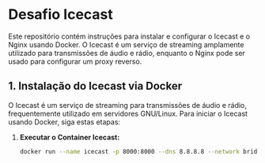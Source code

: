 
# Desafio Icecast

Este repositório contém instruções para instalar e configurar o Icecast e o Nginx usando Docker. O Icecast é um serviço de streaming amplamente utilizado para transmissões de áudio e rádio, enquanto o Nginx pode ser usado para configurar um proxy reverso.

## 1. Instalação do Icecast via Docker

O Icecast é um serviço de streaming para transmissões de áudio e rádio, frequentemente utilizado em servidores GNU/Linux. Para iniciar o Icecast usando Docker, siga estas etapas:

1. **Executar o Container Icecast:**

   ```bash
   docker run --name icecast -p 8000:8000 --dns 8.8.8.8 --network bridge moul/icecast
